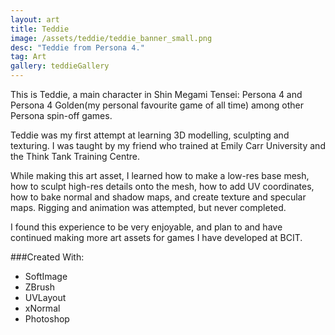 ```yaml
---
layout: art
title: Teddie
image: /assets/teddie/teddie_banner_small.png
desc: "Teddie from Persona 4."
tag: Art
gallery: teddieGallery
---
```

This is Teddie, a main character in Shin Megami Tensei: Persona 4 and Persona 4 Golden(my personal favourite game of all time) among other Persona spin-off games.

Teddie was my first attempt at learning 3D modelling, sculpting and texturing. I was taught by my friend who trained at Emily Carr University and the Think Tank Training Centre.

While making this art asset, I learned how to make a low-res base mesh, how to sculpt high-res details onto the mesh, how to add UV coordinates, how to bake normal and shadow maps, and create texture and specular maps. Rigging and animation was attempted, but never completed.

I found this experience to be very enjoyable, and plan to and have continued making more art assets for games I have developed at BCIT.

###Created With:
* SoftImage
* ZBrush
* UVLayout
* xNormal
* Photoshop
